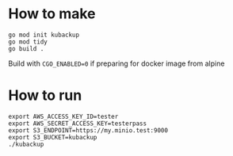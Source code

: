 # How to make

```
go mod init kubackup
go mod tidy
go build .
```

Build with `CGO_ENABLED=0` if preparing for docker image from alpine

# How to run
```
export AWS_ACCESS_KEY_ID=tester
export AWS_SECRET_ACCESS_KEY=testerpass
export S3_ENDPOINT=https://my.minio.test:9000
export S3_BUCKET=kubackup
./kubackup
```
